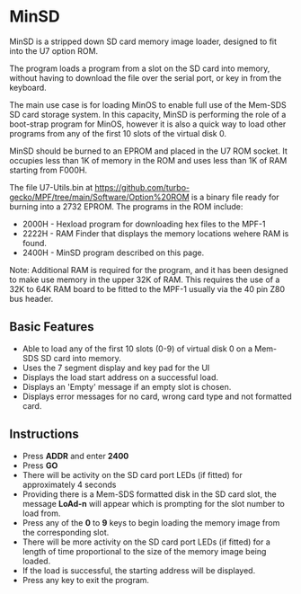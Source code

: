# MinSD

MinSD is a stripped down SD card memory image loader, designed to fit into the U7 option ROM.

The program loads a program from a slot on the SD card into memory, without having to download the file over the serial port, or key in from the keyboard.

The main use case is for loading MinOS to enable full use of the Mem-SDS SD card storage system. In this capacity, MinSD is performing the role of a boot-strap program for MinOS, however it is also a quick way to load other programs from any of the first 10 slots of the virtual disk 0.

MinSD should be burned to an EPROM and placed in the U7 ROM socket.
It occupies less than 1K of memory in the ROM and uses less than 1K of RAM starting from F000H.

The file U7-Utils.bin at https://github.com/turbo-gecko/MPF/tree/main/Software/Option%20ROM is a binary file ready for burning into a 2732 EPROM. The programs in the ROM include:
- 2000H - Hexload program for downloading hex files to the MPF-1
- 2222H - RAM Finder that displays the memory locations wehere RAM is found.
- 2400H - MinSD program described on this page.

Note: Additional RAM is required for the program, and it has been designed to make use memory in the upper 32K of RAM. This requires the use of a 32K to 64K RAM board to be fitted to the MPF-1 usually via the 40 pin Z80 bus header.

## Basic Features
- Able to load any of the first 10 slots (0-9) of virtual disk 0 on a Mem-SDS SD card into memory.
- Uses the 7 segment display and key pad for the UI
- Displays the load start address on a successful load.
- Displays an 'Empty' message if an empty slot is chosen.
- Displays error messages for no card, wrong card type and not formatted card.

## Instructions
- Press **ADDR** and enter **2400**
- Press **GO**
- There will be activity on the SD card port LEDs (if fitted) for approximately 4 seconds
- Providing there is a Mem-SDS formatted disk in the SD card slot, the message **LoAd-n** will appear which is prompting for the slot number to load from.
- Press any of the **0** to **9** keys to begin loading the memory image from the corresponding slot.
- There will be more activity on the SD card port LEDs (if fitted) for a length of time proportional to the size of the memory image being loaded.
- If the load is successful, the starting address will be displayed.
- Press any key to exit the program.
